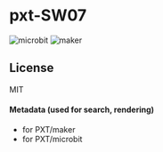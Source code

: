 # pxt-SW07

![microbit](https://github.com/xinabox/pxt-SW07/workflows/microbit/badge.svg) ![maker](https://github.com/xinabox/pxt-SW07/workflows/maker/badge.svg)

## License

MIT

#### Metadata (used for search, rendering)

* for PXT/maker
* for PXT/microbit
